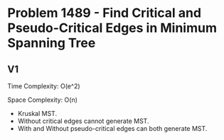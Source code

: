 # Problem 1489 - Find Critical and Pseudo-Critical Edges in Minimum Spanning Tree

## V1

Time Complexity: O(e^2)

Space Complexity: O(n)

- Kruskal MST.
- Without critical edges cannot generate MST.
- With and Without pseudo-critical edges can both generate MST.
